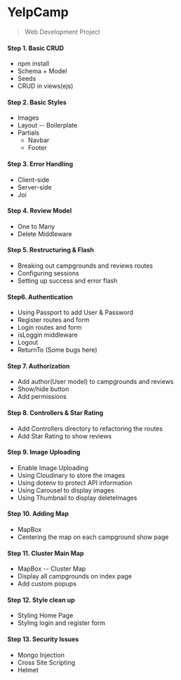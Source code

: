 # YelpCamp
> Web Development Project
>



#### Step 1. Basic CRUD

- npm install
- Schema + Model
- Seeds
- CRUD in views(ejs)



#### Step 2. Basic Styles

- Images
- Layout -- Boilerplate
- Partials
  - Navbar
  - Footer



#### Step 3. Error Handling

- Client-side
- Server-side
- Joi



#### Step 4. Review Model

- One to Many
- Delete Middleware



#### Step 5. Restructuring & Flash

- Breaking out campgrounds and reviews routes
- Configuring sessions
- Setting up success and error flash



#### Step6. Authentication

- Using Passport to add User & Password
- Register routes and form
- Login routes and form
- isLoggin middleware
- Logout
- ReturnTo (Some bugs here)



#### Step 7. Authorization

- Add author(User model) to campgrounds and reviews
- Show/hide button
- Add permissions



#### Step 8. Controllers & Star Rating

- Add Controllers directory to refactoring the routes
- Add Star Rating to show reviews



#### Step 9. Image Uploading

- Enable Image Uploading
- Using Cloudinary to store the images
- Using dotenv to protect API information
- Using Carousel to display images
- Using Thumbnail to display deleteImages



#### Step 10. Adding Map

- MapBox
- Centering the map on each campground show page



#### Step 11. Cluster Main Map

- MapBox -- Cluster Map
- Display all campgrounds on index page
- Add custom popups



#### Step 12. Style clean up

- Styling Home Page
- Styling login and register form



#### Step 13. Security Issues

- Mongo Injection
- Cross Site Scripting
- Helmet

